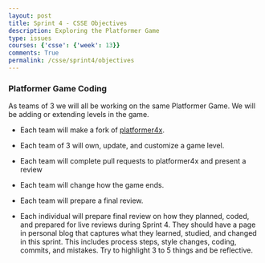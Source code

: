 ```yaml
---
layout: post
title: Sprint 4 - CSSE Objectives
description: Exploring the Platformer Game
type: issues
courses: {'csse': {'week': 13}}
comments: True
permalink: /csse/sprint4/objectives
---
```


### Platformer Game Coding

As teams of 3 we will all be working on the same Platformer Game. We will be adding or extending levels in the game. 

- Each team will make a fork of [platformer4x](https://github.com/nighthawkcoders/platformer4x).

- Each team of 3 will own, update, and customize a game level.

- Each team will complete pull requests to platformer4x and present a review

- Each team will change how the game ends.

- Each team will prepare a final review.

- Each individual will prepare final review on how they planned, coded, and prepared for live reviews during Sprint 4. They should have a page in personal blog that captures what they learned, studied, and changed in this sprint.  This includes process steps, style changes, coding, commits, and mistakes.  Try to highlight 3 to 5 things and be reflective.
